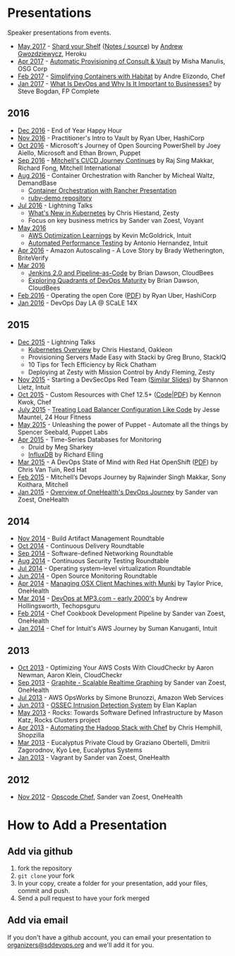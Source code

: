 # Presentations

Speaker presentations from events.

* [May 2017](https://www.meetup.com/sddevops/events/238997848/) - [Shard your Shelf](http://sddevops.github.io/presentations/shard-your-shelf/shard-your-shelf.pdf) ([Notes / source](http://sddevops.github.io/presentations/shard-your-shelf/shard-your-shelf.rkt)) by [Andrew Gwozdziewycz](https://github.com/apg), Heroku
* [Apr 2017](https://www.meetup.com/sddevops/events/237868096/) - [Automatic Provisioning of Consult & Vault](https://www.slideshare.net/misham/automatic-provisioning-of-consul-vault) by Misha Manulis, OSG Corp
* [Feb 2017](https://www.meetup.com/sddevops/events/235141651/) - [Simplifying Containers with Habitat](https://speakerdeck.com/andrewelizondo/simplifying-containers-with-habitat-sd-devops) by Andre Elizondo, Chef
* [Jan 2017](https://www.meetup.com/sddevops/events/235136970/) - [What Is DevOps and Why Is It Important to Businesses?](http://sddevops.github.io/presentations/what-is-devops/20170118-Steve_Bogdan-What_is_DevOps_Presentation.pdf) by Steve Bogdan, FP Complete

## 2016

* [Dec 2016](https://www.meetup.com/sddevops/events/235141382/) - End of Year Happy Hour
* [Nov 2016](https://www.meetup.com/sddevops/events/233988842/) - Practitioner's Intro to Vault by Ryan Uber, HashiCorp
* [Oct 2016](https://www.meetup.com/sddevops/events/233930720/) - Microsoft's Journey of Open Sourcing PowerShell by Joey Aiello, Microsoft and Ethan Brown, Puppet
* [Sep 2016](http://www.meetup.com/sddevops/events/233400891/) - [Mitchell's CI/CD Journey Continues](http://sddevops.github.io/presentations/mitchell/SanDiego_DevOps_Meetup_9212016.pdf) by Raj Sing Makkar, Richard Fong, Mitchell International
* [Aug 2016](http://sddevops.org/events/232648389/) - Container Orchestration with Rancher by Micheal Waltz, DemandBase
  - [Container Orchestration with Rancher Presentation](https://docs.google.com/presentation/d/16th8oPq9sEvi7vc2T6evYNUl8PiEJFM30oudagcBT8E/edit?usp=sharing)
  - [ruby-demo repository](https://github.com/ecliptik/ruby-demo)
* [Jul 2016](http://sddevops.org/events/231895281/) - Lightning Talks
  - [What's New in Kubernetes](https://chrishiestand.github.io/slides-devops-2017-07-20-kubernetes/) by Chris Hiestand, Zesty
  - Focus on key business metrics by Sander van Zoest, Voyant
* [May 2016](http://sddevops.org/events/230325468/)
  - [AWS Optimization Learnings](http://www.slideshare.net/KevinMcGoldrick/awsoptimizationlearnings) by Kevin McGoldrick, Intuit
  - [Automated Performance Testing](http://www.slideshare.net/AntonioHernandez209/automated-performance-testing-62239784) by Antonio Hernandez, Intuit
* [Apr 2016](http://sddevops.org/events/229657853/) - Amazon Autoscaling - A Love Story by Brady Wetherington, BriteVerify
* [Mar 2016](http://sddevops.org/events/228833465/)
  - [Jenkins 2.0 and Pipeline-as-Code](http://www.slideshare.net/brianvdawson/sd-devops-meetup-jenkins-20-and-pipelineascode) by Brian Dawson, CloudBees
  - [Exploring Quadrants of DevOps Maturity](http://www.slideshare.net/brianvdawson/sd-devops-meetup-exploring-quadrants-of-devops-maturity) by Brian Dawson, CloudBees
* [Feb 2016](http://sddevops.org/events/222986448/) - Operating the open Core ([PDF](https://sddevops.github.io/presentations/operating-the-open-core/ooc.pdf)) by Ryan Uber, HashiCorp
* [Jan 2016](https://www.meetup.com/sddevops/events/227366324/) - DevOps Day LA @ SCaLE 14X

## 2015

* [Dec 2015](http://sddevops.org/events/226894408/) - Lightning Talks
  - [Kubernetes Overview](http://sddevops.github.io/presentations/kubernetes-overview/) by Chris Hiestand, Oakleon
  - Provisioning Servers Made Easy with Stacki by Greg Bruno, StackIQ
  - 10 Tips for Tech Efficiency by Rick Chatham
  - Deploying at Zesty with Mission Control by Andy Fleming, Zesty
* [Nov 2015](http://sddevops.org/events/224053851/) - Starting a DevSecOps Red Team ([Similar Slides](http://www.slideshare.net/shannonlietz/)) by Shannon Lietz, Intuit
* [Oct 2015](http://sddevops.org/events/222281926/) - Custom Resources with Chef 12.5+ ([Code](https://github.com/kennonkwok/sddevops-custom-resources)|[PDF](https://github.com/kennonkwok/sddevops-custom-resources/blob/master/sddevops-oct-2015.pdf)) by Kennon Kwok, Chef
* [July 2015](http://sddevops.org/events/221683168/) - [Treating Load Balancer Configuration Like Code](http://www.slideshare.net/maunteljw/san-diego-dev-ops-meetup) by Jesse Mauntel, 24 Hour Fitness
* [May 2015](http://sddevops.org/events/221881670/) - Unleashing the power of Puppet - Automate all the things by Spencer Seebald, Puppet Labs
* [Apr 2015](http://sddevops.org/events/220763617/) - Time-Series Databases for Monitoring
  - Druid by Meg Sharkey
  - [InfluxDB](http://www.slideshare.net/relling/influx-db-talk20150415) by Richard Elling
* [Mar 2015](http://sddevops.org/events/220573039/) - A DevOps State of Mind with Red Hat OpenShift ([PDF](https://sddevops.github.io/presentations/openshift/vantuinpr.pdf)) by Chris Van Tuin, Red Hat
* [Feb 2015](http://sddevops.org/events/219998142/) - Mitchell’s Devops Journey by Rajwinder Singh Makkar, Sony Koithara, Mitchell
* [Jan 2015](http://sddevops.org/events/218965694/) - [Overview of OneHealth's DevOps Journey](https://speakerdeck.com/svanzoest/stay-c-dot-a-l-dot-m-s-dot-a-local-companys-journey-into-devops) by Sander van Zoest, OneHealth

## 2014

* [Nov 2014](http://sddevops.org/events/200372472/) - Build Artifact Management Roundtable
* [Oct 2014](http://sddevops.org/events/190056522/) - Continuous Delivery Roundtable
* [Sep 2014](http://sddevops.org/events/189958362/) - Software-defined Networking Roundtable
* [Aug 2014](http://sddevops.org/events/189958462/) - Continuous Security Testing Roundtable
* [Jul 2014](http://sddevops.org/events/189392812/) - Operating system–level virtualization Roundtable
* [Jun 2014](http://sddevops.org/events/176848172/) - Open Source Monitoring Roundtable
* [Apr 2014](http://sddevops.org/events/167781072/) - [Managing OSX Client Machines with Munki](https://speakerdeck.com/drpebcak/munki-presentation) by Taylor Price, OneHealth
* [Mar 2014](http://sddevops.org/events/161941882/) - [DevOps at MP3.com - early 2000's](http://www.slideshare.net/techopsguru/devops-naughtiesstyle) by Andrew Hollingsworth, Techopsguru
* [Feb 2014](http://sddevops.org/events/159635112/) - Chef Cookbook Development Pipeline by Sander van Zoest, OneHealth
* [Jan 2014](http://sddevops.org/events/151911762/) - Chef for Intuit's AWS Journey by Suman Kanuganti, Intuit

## 2013

* [Oct 2013](http://sddevops.org/events/135785272/) - Optimizing Your AWS Costs With CloudCheckr by Aaron Newman, Aaron Klein, CloudCheckr
* [Sep 2013](http://sddevops.org/events/135036012/) - [Graphite - Scalable Realtime Graphing](https://speakerdeck.com/sddevops/graphite-scalable-real-time-graphing) by Sander van Zoest, OneHealth
* [Jul 2013](http://sddevops.org/events/117878412/) - AWS OpsWorks by Simone Brunozzi, Amazon Web Services
* [Jun 2013](http://sddevops.org/events/110022532/) - [OSSEC Intrusion Detection System](https://speakerdeck.com/sddevops/ossec-host-based-intrusion-detection-and-prevention-system) by Elan Kaplan
* [May 2013](http://sddevops.org/events/109922542/) - Rocks: Towards Software Defined Infrastructure by Mason Katz, Rocks Clusters project
* [Apr 2013](http://sddevops.org/events/109753162/) - [Automating the Hadoop Stack with Chef](https://speakerdeck.com/sddevops/automating-the-hadoop-stack-with-chef) by Chris Hemphill, Shopzilla
* [Mar 2013](http://sddevops.org/events/103407322/) - Eucalyptus Private Cloud by Graziano Obertelli, Dmitrii Zagorodnov, Kyo Lee, Eucalyptus Systems
* [Jan 2013](http://sddevops.org/events/98681392/) - Vagrant by Sander van Zoest, OneHealth

## 2012

* [Nov 2012](http://sddevops.org/events/87569692/) - [Opscode Chef](https://speakerdeck.com/sddevops/opscode-chef), Sander van Zoest, OneHealth

# How to Add a Presentation

## Add via github
1. fork the repository
2. `git clone` your fork
3. In your copy, create a folder for your presentation, add your files, commit and push.
4. Send a pull request to have your fork merged

## Add via email
If you don't have a github account, you can email your presentation to <organizers@sddevops.org> and we'll add it for you.
